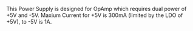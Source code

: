 This Power Supply is designed for OpAmp which requires dual power of +5V and -5V.
Maxium Current for +5V is 300mA (limited by the LDO of +5V), to -5V is 1A.
